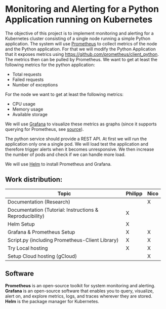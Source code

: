 # Monitoring and Alerting for a Python Application running on Kubernetes

The objective of this project is to implement monitoring and alerting for a Kubernetes cluster consisting of a single node running a simple Python application. The system will use [Prometheus](https://prometheus.io/docs/introduction/overview/) to collect metrics of the node and the Python application. For that we will modify the Python Application that it exposes metrics using https://github.com/prometheus/client_python. The metrics then can be pulled by Prometheus. We want to get at least the following metrics for the python application:
 - Total requests
 - Failed requests
 - Number of exceptions

For the node we want to get at least the following metrics:
 - CPU usage
 - Memory usage
 - Available storage

We will use [Grafana](https://grafana.com/docs/grafana/latest/introduction/) to visualize these metrics as graphs (since it supports querying for Prometheus, see [source](https://prometheus.io/docs/visualization/grafana/)).

The python service should provide a REST API. At first we will run the application only one a single pod. We will load test the application and therefore trigger alerts when it becomes unresponsive. We then increase the number of pods and check if we can handle more load.

We will use [Helm](https://helm.sh/docs/) to install Prometheus and Grafana.

## Work distribution:
| Topic        | Philipp   | Nico       |
|--------------|-----------|------------|
| Documentation (Research) |      |   X   |
| Documentation (Tutorial: Instructions & Reproducibility) |   X   |      |
| Helm Setup   |   X   |      |
| Grafana & Prometheus Setup |   X   |   X   |
| Script.py (including Prometheus-Client Library) |   X   |   X   |
| Try Local hosting |   X   |   X   |
| Setup Cloud hosting (gCloud) |     |   X   |


## Software
**Prometheus** is an open-source toolkit for system monitoring and alerting.\
**Grafana** is an open-source software that enables you to query, visualize, alert on, and explore metrics, logs, and traces wherever they are stored.\
**Helm** is the package manager for Kubernetes.

